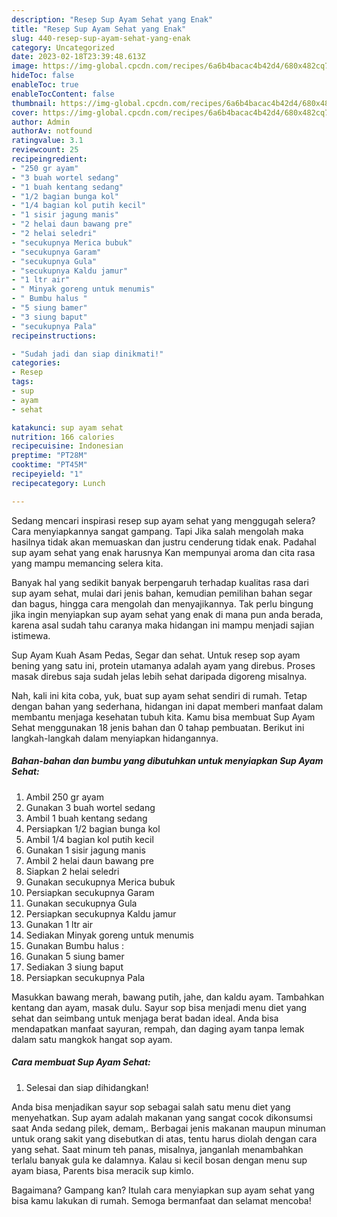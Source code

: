 ```yaml
---
description: "Resep Sup Ayam Sehat yang Enak"
title: "Resep Sup Ayam Sehat yang Enak"
slug: 440-resep-sup-ayam-sehat-yang-enak
category: Uncategorized
date: 2023-02-18T23:39:48.613Z
image: https://img-global.cpcdn.com/recipes/6a6b4bacac4b42d4/680x482cq70/sup-ayam-sehat-foto-resep-utama.jpg
hideToc: false
enableToc: true
enableTocContent: false
thumbnail: https://img-global.cpcdn.com/recipes/6a6b4bacac4b42d4/680x482cq70/sup-ayam-sehat-foto-resep-utama.jpg
cover: https://img-global.cpcdn.com/recipes/6a6b4bacac4b42d4/680x482cq70/sup-ayam-sehat-foto-resep-utama.jpg
author: Admin
authorAv: notfound
ratingvalue: 3.1
reviewcount: 25
recipeingredient:
- "250 gr ayam"
- "3 buah wortel sedang"
- "1 buah kentang sedang"
- "1/2 bagian bunga kol"
- "1/4 bagian kol putih kecil"
- "1 sisir jagung manis"
- "2 helai daun bawang pre"
- "2 helai seledri"
- "secukupnya Merica bubuk"
- "secukupnya Garam"
- "secukupnya Gula"
- "secukupnya Kaldu jamur"
- "1 ltr air"
- " Minyak goreng untuk menumis"
- " Bumbu halus "
- "5 siung bamer"
- "3 siung baput"
- "secukupnya Pala"
recipeinstructions:

- "Sudah jadi dan siap dinikmati!"
categories:
- Resep
tags:
- sup
- ayam
- sehat

katakunci: sup ayam sehat 
nutrition: 166 calories
recipecuisine: Indonesian
preptime: "PT28M"
cooktime: "PT45M"
recipeyield: "1"
recipecategory: Lunch

---
```



Sedang mencari inspirasi resep sup ayam sehat yang menggugah selera? Cara menyiapkannya sangat gampang. Tapi Jika salah mengolah maka hasilnya tidak akan memuaskan dan justru cenderung tidak enak. Padahal sup ayam sehat yang enak harusnya Kan mempunyai aroma dan cita rasa yang mampu memancing selera kita.


Banyak hal yang sedikit banyak berpengaruh terhadap kualitas rasa dari sup ayam sehat, mulai dari jenis bahan, kemudian pemilihan bahan segar dan bagus, hingga cara mengolah dan menyajikannya. Tak perlu bingung jika ingin menyiapkan sup ayam sehat yang enak di mana pun anda berada, karena asal sudah tahu caranya maka hidangan ini mampu menjadi sajian istimewa.

Sup Ayam Kuah Asam Pedas, Segar dan sehat. Untuk resep sop ayam bening yang satu ini, protein utamanya adalah ayam yang direbus. Proses masak direbus saja sudah jelas lebih sehat daripada digoreng misalnya.


Nah, kali ini kita coba, yuk, buat sup ayam sehat sendiri di rumah. Tetap dengan bahan yang sederhana, hidangan ini dapat memberi manfaat dalam membantu menjaga kesehatan tubuh kita. Kamu bisa membuat Sup Ayam Sehat menggunakan 18 jenis bahan dan 0 tahap pembuatan. Berikut ini langkah-langkah dalam menyiapkan hidangannya.

<!--inarticleads1-->

##### Bahan-bahan dan bumbu yang dibutuhkan untuk menyiapkan Sup Ayam Sehat:

1. Ambil 250 gr ayam
1. Gunakan 3 buah wortel sedang
1. Ambil 1 buah kentang sedang
1. Persiapkan 1/2 bagian bunga kol
1. Ambil 1/4 bagian kol putih kecil
1. Gunakan 1 sisir jagung manis
1. Ambil 2 helai daun bawang pre
1. Siapkan 2 helai seledri
1. Gunakan secukupnya Merica bubuk
1. Persiapkan secukupnya Garam
1. Gunakan secukupnya Gula
1. Persiapkan secukupnya Kaldu jamur
1. Gunakan 1 ltr air
1. Sediakan  Minyak goreng untuk menumis
1. Gunakan  Bumbu halus :
1. Gunakan 5 siung bamer
1. Sediakan 3 siung baput
1. Persiapkan secukupnya Pala


Masukkan bawang merah, bawang putih, jahe, dan kaldu ayam. Tambahkan kentang dan ayam, masak dulu. Sayur sop bisa menjadi menu diet yang sehat dan seimbang untuk menjaga berat badan ideal. Anda bisa mendapatkan manfaat sayuran, rempah, dan daging ayam tanpa lemak dalam satu mangkok hangat sop ayam. 

<!--inarticleads2-->

##### Cara membuat Sup Ayam Sehat:


1. Selesai dan siap dihidangkan!

Anda bisa menjadikan sayur sop sebagai salah satu menu diet yang menyehatkan. Sup ayam adalah makanan yang sangat cocok dikonsumsi saat Anda sedang pilek, demam,. Berbagai jenis makanan maupun minuman untuk orang sakit yang disebutkan di atas, tentu harus diolah dengan cara yang sehat. Saat minum teh panas, misalnya, janganlah menambahkan terlalu banyak gula ke dalamnya. Kalau si kecil bosan dengan menu sup ayam biasa, Parents bisa meracik sup kimlo. 

Bagaimana? Gampang kan? Itulah cara menyiapkan sup ayam sehat yang bisa kamu lakukan di rumah. Semoga bermanfaat dan selamat mencoba!
